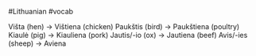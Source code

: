 #Lithuanian #vocab 

Višta (hen) -> Vištiena (chicken)
Paukštis (bird) -> Paukštiena (poultry)
Kiaulė (pig) -> Kiauliena (pork)
Jautis/-io (ox) -> Jautiena (beef)
Avis/-ies (sheep) -> Aviena